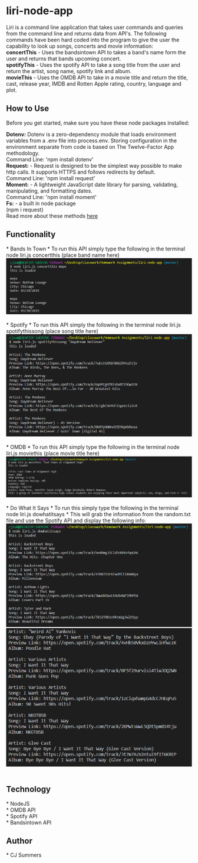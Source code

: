# liri-node-app

Liri is a command line application that takes user commands and queries from the command line and returns data from API's. The following commands have been hard coded into the program to give the user the capability to look up songs, concerts and movie information:
<br>
<strong>concertThis</strong> - Uses the bandsintown API to takes a band's name form the user and returns that bands upcoming concert.
<br>
<strong>spotifyThis</strong> - Uses the spotify API to take a song title from the user and return the artist, song name, spotify link and album.
<br>
<strong>movieThis</strong> - Uses the OMDB API to take in a movie title and return the title, cast, release year, IMDB and Rotten Apple rating, country, language and plot.
<br>

<h2><strong>How to Use</strong></h2>
Before you get started, make sure you have these node packages installed:

<strong>Dotenv:</strong> Dotenv is a zero-dependency module that loads environment variables from a .env file into process.env. Storing configuration in the environment separate from code is based on The Twelve-Factor App methodology.
<br>
Command Line: 'npm install dotenv'
<br>
<strong>Request:</strong> - Request is designed to be the simplest way possible to make http calls. It supports HTTPS and follows redirects by default.
<br>
Command Line: 'npm install request'
<br>
<strong>Moment:</strong> - A lightweight JavaScript date library for parsing, validating, manipulating, and formatting dates.
<br>
Command Line: 'npm install moment'
<br>
<strong>Fs:</strong> - a built in node package
<br>
(npm i request)
<br>
Read more about these methods <a href="http://www.npmjs.com">here</a>

<h2><strong>Functionality</strong></h2>
* Bands In Town 
* To run this API simply type the following in the terminal node liri.js concertthis (place band name here)
<img src="images/concertthis.png">
<br>
<br>
* Spotify
* To run this API simply the following in the terminal node liri.js spotifythissong (place song title here)
<img src="images/spotifythissong.png">
<br>
<br>
* OMDB
* To run this API simply type the following in the terminal node liri.js  moviethis (place movie title here)
<img src="images/moviethis.png">
<br>
<br>
* Do What It Says 
* To run this simply type the following in the terminal node liri.js dowhatitsays
* This will grab the information from the random.txt file and use the Spotify API and display the following info:
<img src="images/dowhatitsays.png">
<img src="images/dowhatitsays2.png">
<br>
<br>

<h2><strong>Technology</strong></h2>
    * NodeJS<br>
    * OMDB API<br>
    * Spotify API<br>
    * Bandsintown API


<h2><strong>Author</strong></h2>
* CJ Summers
